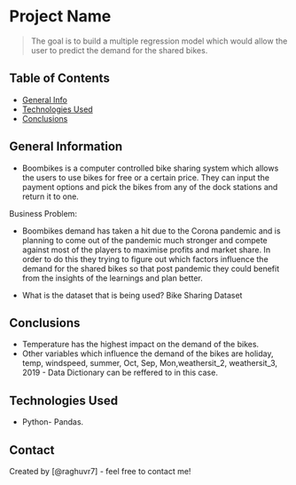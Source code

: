# Project Name
> The goal is to build a multiple regression model which would allow the user to predict the demand for the shared bikes.


## Table of Contents
* [General Info](#general-information)
* [Technologies Used](#technologies-used)
* [Conclusions](#conclusions)

<!-- You can include any other section that is pertinent to your problem -->

## General Information
- Boombikes is a computer controlled bike sharing system which allows the users to use bikes for free or a certain price. They can input the payment options and pick the bikes from any of the dock stations and return it to one. 

Business Problem:
- Boombikes demand has taken a hit due to the Corona pandemic and is planning to come out of the pandemic much stronger and compete against most of the players to maximise profits and market share. In order to do this they trying to figure out which factors influence the demand for the shared bikes so that post pandemic they could benefit from the insights of the learnings and plan better.

- What is the dataset that is being used?
Bike Sharing Dataset
<!-- You don't have to answer all the questions - just the ones relevant to your project. -->

## Conclusions
- Temperature has the highest impact on the demand of the bikes.
- Other variables which influence the demand of the bikes are holiday, temp, windspeed, summer, Oct, Sep, Mon,weathersit_2, weathersit_3, 2019 - Data Dictionary can be reffered to in this case.

<!-- You don't have to answer all the questions - just the ones relevant to your project. -->


## Technologies Used
- Python- Pandas.

<!-- As the libraries versions keep on changing, it is recommended to mention the version of library used in this project -->

## Contact
Created by [@raghuvr7] - feel free to contact me!


<!-- Optional -->
<!-- ## License -->
<!-- This project is open source and available under the [... License](). -->

<!-- You don't have to include all sections - just the one's relevant to your project -->